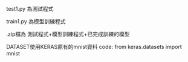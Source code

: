 test1.py 為測試程式

train1.py 為模型訓練程式

.zip檔為 測試程式+模型訓練程式+已完成訓練的模型

DATASET使用KERAS原有的mnist資料
code: from keras.datasets import mnist
